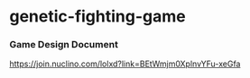 # genetic-fighting-game

### Game Design Document
https://join.nuclino.com/lolxd?link=BEtWmjm0XplnvYFu-xeGfa
